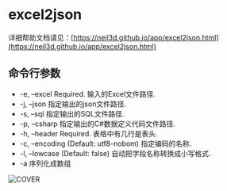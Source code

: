 # excel2json

详细帮助文档请见：[https://neil3d.github.io/app/excel2json.html](https://neil3d.github.io/app/excel2json.html)

## 命令行参数

* -e, –excel Required. 输入的Excel文件路径.
* -j, –json 指定输出的json文件路径.
* -s, –sql 指定输出的SQL文件路径.
* -p, –csharp 指定输出的C#数据定义代码文件路径.
* -h, –header Required. 表格中有几行是表头.
* -c, –encoding (Default: utf8-nobom) 指定编码的名称.
* -l, –lowcase (Default: false) 自动把字段名称转换成小写格式.
* -a 序列化成数组

![COVER](https://neil3d.github.io/assets/img/excel2json/cover.jpg)  

